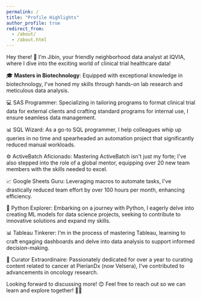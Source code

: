 ```yaml
---
permalink: /
title: "Profile Highlights"
author_profile: true
redirect_from: 
  - /about/
  - /about.html
---
```


Hey there! 👋 I'm Jibin, your friendly neighborhood data analyst at IQVIA, where I dive into the exciting world of clinical trial healthcare data!

🎓 <b>Masters in Biotechnology</b>: Equipped with exceptional knowledge in biotechnology, I've honed my skills through hands-on lab research and meticulous data analysis.

💻 SAS Programmer: Specializing in tailoring programs to format clinical trial data for external clients and crafting standard programs for internal use, I ensure seamless data management.

📊 SQL Wizard: As a go-to SQL programmer, I help colleagues whip up queries in no time and spearheaded an automation project that significantly reduced manual workloads.

⚙️ ActiveBatch Aficionado: Mastering ActiveBatch isn't just my forte; I've also stepped into the role of a global mentor, equipping over 20 new team members with the skills needed to excel.

📈 Google Sheets Guru: Leveraging macros to automate tasks, I've drastically reduced team effort by over 100 hours per month, enhancing efficiency.

🐍 Python Explorer: Embarking on a journey with Python, I eagerly delve into creating ML models for data science projects, seeking to contribute to innovative solutions and expand my skills.

📊 Tableau Tinkerer: I'm in the process of mastering Tableau, learning to craft engaging dashboards and delve into data analysis to support informed decision-making.

🧬 Curator Extraordinaire: Passionately dedicated for over a year to curating content related to cancer at PierianDx (now Velsera), I've contributed to advancements in oncology research.

Looking forward to discussing more! 😊 
Feel free to reach out so we can learn and explore together! 🌟💬
